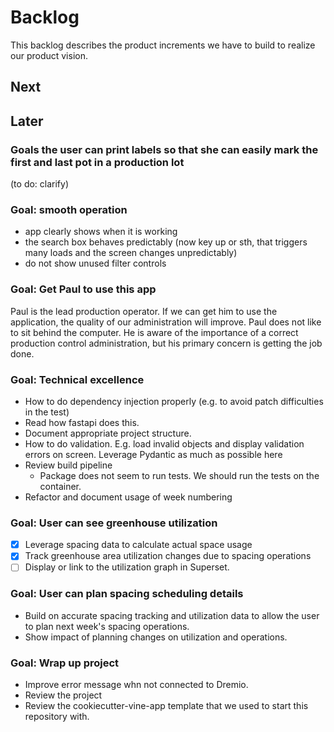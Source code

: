 # Backlog

This backlog describes the product increments we have to build to realize our product vision.

## Next

## Later

### Goals the user can print labels so that she can easily mark the first and last pot in a production lot

(to do: clarify)

### Goal: smooth operation

- app clearly shows when it is working
- the search box behaves predictably (now key up or sth, that triggers many loads and the screen changes unpredictably)
- do not show unused filter controls

### Goal: Get Paul to use this app

Paul is the lead production operator.
If we can get him to use the application, the quality of our administration will improve.
Paul does not like to sit behind the computer.
He is aware of the importance of a correct production control administration,
but his primary concern is getting the job done.

### Goal: Technical excellence

- How to do dependency injection properly (e.g. to avoid patch difficulties in the test)
- Read how fastapi does this.
- Document appropriate project structure.
- How to do validation. E.g. load invalid objects and display validation errors on screen.
  Leverage Pydantic as much as possible here
- Review build pipeline
  - Package does not seem to run tests. We should run the tests on the container.
- Refactor and document usage of week numbering

### Goal: User can see greenhouse utilization

- [x] Leverage spacing data to calculate actual space usage
- [x] Track greenhouse area utilization changes due to spacing operations
- [ ] Display or link to the utilization graph in Superset.

### Goal: User can plan spacing scheduling details

- Build on accurate spacing tracking and utilization data
  to allow the user to plan next week's spacing operations.
- Show impact of planning changes on utilization and operations.

### Goal: Wrap up project

- Improve error message whn not connected to Dremio.
- Review the project
- Review the cookiecutter-vine-app template that we used to start this repository with.
